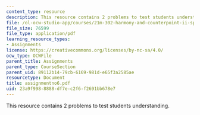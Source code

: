 ```yaml
---
content_type: resource
description: This resource contains 2 problems to test students understanding.
file: /ol-ocw-studio-app/courses/21m-302-harmony-and-counterpoint-ii-spring-2005/23a9f9988888df7ec2f6f2691bb678e7_assignmentno6.pdf
file_size: 76599
file_type: application/pdf
learning_resource_types:
- Assignments
license: https://creativecommons.org/licenses/by-nc-sa/4.0/
ocw_type: OCWFile
parent_title: Assignments
parent_type: CourseSection
parent_uid: 89112b14-79cb-6169-981d-e65f3a2585ae
resourcetype: Document
title: assignmentno6.pdf
uid: 23a9f998-8888-df7e-c2f6-f2691bb678e7
---
```

This resource contains 2 problems to test students understanding.